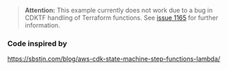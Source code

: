 > **Attention:** This example currently does not work due to a  bug in CDKTF handling of Terraform functions. See [issue 1165](https://github.com/hashicorp/terraform-cdk/issues/1165) for further information.
### Code inspired by
https://sbstjn.com/blog/aws-cdk-state-machine-step-functions-lambda/
